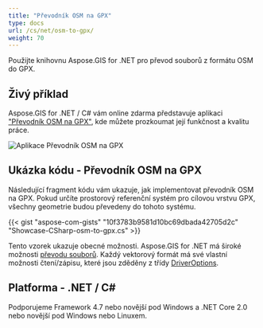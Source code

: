 ```yaml
---
title: "Převodník OSM na GPX"
type: docs
url: /cs/net/osm-to-gpx/
weight: 70
---
```


Použijte knihovnu Aspose.GIS for .NET pro převod souborů z formátu OSM do GPX.

## **Živý příklad**

Aspose.GIS for .NET / C# vám online zdarma představuje aplikaci ["Převodník OSM na GPX"](https://products.aspose.app/gis/conversion/osm-to-gpx), kde můžete prozkoumat její funkčnost a kvalitu práce.

![Aplikace Převodník OSM na GPX](conversion.png)

## **Ukázka kódu - Převodník OSM na GPX**

Následující fragment kódu vám ukazuje, jak implementovat převodník OSM na GPX. Pokud určíte prostorový referenční systém pro cílovou vrstvu GPX, všechny geometrie budou převedeny do tohoto systému. 

{{< gist "aspose-com-gists" "10f3783b9581d10bc69dbada42705d2c" "Showcase-CSharp-osm-to-gpx.cs" >}}

Tento vzorek ukazuje obecné možnosti. Aspose.GIS for .NET má široké možnosti [převodu souborů](https://docs.aspose.com/gis/net/vector-layers/). Každý vektorový formát má své vlastní možnosti čtení/zápisu, které jsou zděděny z třídy [DriverOptions](https://reference.aspose.com/gis/net/aspose.gis/driveroptions).

## **Platforma - .NET / C#**

Podporujeme Framework 4.7 nebo novější pod Windows a .NET Core 2.0 nebo novější pod Windows nebo Linuxem.
